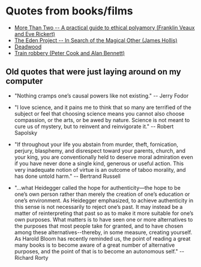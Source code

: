 # Quotes from books/films

- [More Than Two -- A practical guide to ethical polyamory (Franklin Veaux and Eve Rickert)](./more_than_two.md)
- [The Eden Project -- In Search of the Magical Other (James Hollis)](./eden_project.md)
- [Deadwood](./deadwood.md)
- [Train robbery (Peter Cook and Alan Bennett)](./train_robbery.md)


## Old quotes that were just laying around on my computer


- "Nothing cramps one’s causal powers like not existing." -- Jerry Fodor

- "I love science, and it pains me to think that so many are terrified of the subject or feel that choosing science means you cannot also choose compassion, or the arts, or be awed by nature. Science is not meant to cure us of mystery, but to reinvent and reinvigorate it." -- Robert Sapolsky

- "If throughout your life you abstain from murder, theft, fornication, perjury, blasphemy, and disrespect toward your parents, church, and your king, you are conventionally held to deserve moral admiration even if you have never done a single kind, generous or useful action. This very inadequate notion of virtue is an outcome of taboo morality, and has done untold harm." -- Bertrand Russell

- "...what Heidegger called the hope for authenticity—the hope to be one’s own person rather than merely the creation of one’s education or one’s environment. As Heidegger emphasized, to achieve authenticity in this sense is not necessarily to reject one’s past. It may instead be a matter of reinterpreting that past so as to make it more suitable for one’s own purposes. What matters is to have seen one or more alternatives to the purposes that most people take for granted, and to have chosen among these alternatives--thereby, in some measure, creating yourself. As Harold Bloom has recently reminded us, the point of reading a great many books is to become aware of a great number of alternative purposes, and the point of that is to become an autonomous self." -- Richard Rorty